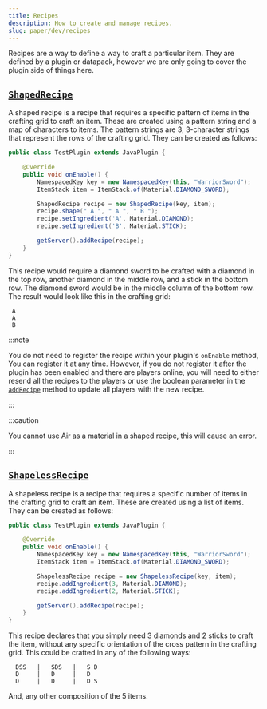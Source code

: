 ```yaml
---
title: Recipes
description: How to create and manage recipes.
slug: paper/dev/recipes
---
```


Recipes are a way to define a way to craft a particular item. They are defined by a plugin or
datapack, however we are only going to cover the plugin side of things here.

## [`ShapedRecipe`](jd:paper:org.bukkit.inventory.ShapedRecipe)

A shaped recipe is a recipe that requires a specific pattern of items in the crafting grid to craft an item.
These are created using a pattern string and a map of characters to items. The pattern strings are 3,
3-character strings that represent the rows of the crafting grid. They can be created as follows:

```java title="TestPlugin.java"
public class TestPlugin extends JavaPlugin {

    @Override
    public void onEnable() {
        NamespacedKey key = new NamespacedKey(this, "WarriorSword");
        ItemStack item = ItemStack.of(Material.DIAMOND_SWORD);

        ShapedRecipe recipe = new ShapedRecipe(key, item);
        recipe.shape(" A ", " A ", " B ");
        recipe.setIngredient('A', Material.DIAMOND);
        recipe.setIngredient('B', Material.STICK);

        getServer().addRecipe(recipe);
    }
}
```

This recipe would require a diamond sword to be crafted with a diamond in the top row, another diamond in
the middle row, and a stick in the bottom row. The diamond sword would be in the middle column of
the bottom row. The result would look like this in the crafting grid:

```
 A
 A 
 B
```

:::note

You do not need to register the recipe within your plugin's `onEnable` method, You can register it
at any time. However, if you do not register it after the plugin has been enabled and there are
players online, you will need to either resend all the recipes to the players or use the boolean
parameter in the [`addRecipe`](jd:paper:org.bukkit.Server#addRecipe(org.bukkit.inventory.Recipe,boolean))
method to update all players with the new recipe.

:::

:::caution

You cannot use Air as a material in a shaped recipe, this will cause an error.

:::


## [`ShapelessRecipe`](jd:paper:org.bukkit.inventory.ShapelessRecipe)

A shapeless recipe is a recipe that requires a specific number of items in the crafting grid to craft an item.
These are created using a list of items. They can be created as follows:

```java title="TestPlugin.java"
public class TestPlugin extends JavaPlugin {

    @Override
    public void onEnable() {
        NamespacedKey key = new NamespacedKey(this, "WarriorSword");
        ItemStack item = ItemStack.of(Material.DIAMOND_SWORD);

        ShapelessRecipe recipe = new ShapelessRecipe(key, item);
        recipe.addIngredient(3, Material.DIAMOND);
        recipe.addIngredient(2, Material.STICK);

        getServer().addRecipe(recipe);
    }
}
```

This recipe declares that you simply need 3 diamonds and 2 sticks to craft the item, without any specific
orientation of the cross pattern in the crafting grid. This could be crafted in any of the following ways:
```
  DSS   |   SDS   |   S D
  D     |   D     |   D
  D     |   D     |   D S
```
And, any other composition of the 5 items.
